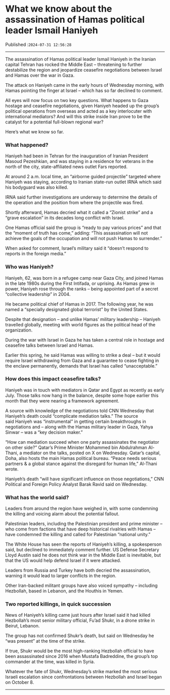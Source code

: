 # What we know about the assassination of Hamas political leader Ismail Haniyeh

Published :`2024-07-31 12:56:28`

---

The assassination of Hamas political leader Ismail Haniyeh in the Iranian capital Tehran has rocked the Middle East – threatening to further destabilize the region and jeopardize ceasefire negotiations between Israel and Hamas over the war in Gaza.

The attack on Haniyeh came in the early hours of Wednesday morning, with Hamas pointing the finger at Israel – which has so far declined to comment.

All eyes will now focus on two key questions. What happens to Gaza hostage and ceasefire negotiations, given Haniyeh headed up the group’s political operations from overseas and acted as a key interlocuter with international mediators? And will this strike inside Iran prove to be the catalyst for a potential full-blown regional war?

Here’s what we know so far.

### What happened?

Haniyeh had been in Tehran for the inauguration of Iranian President Masoud Pezeshkian, and was staying in a residence for veterans in the north of the city, state-affiliated news outlet Fars reported.

At around 2 a.m. local time, an “airborne guided projectile” targeted where Haniyeh was staying, according to Iranian state-run outlet IRNA which said his bodyguard was also killed.

IRNA said further investigations are underway to determine the details of the operation and the position from where the projectile was fired.

Shortly afterward, Hamas decried what it called a “Zionist strike” and a “grave escalation” in its decades long conflict with Israel.

One Hamas official said the group is “ready to pay various prices” and that the “moment of truth has come,” adding: “This assassination will not achieve the goals of the occupation and will not push Hamas to surrender.”

When asked for comment, Israel’s military said it “doesn’t respond to reports in the foreign media.”

### Who was Haniyeh?

Haniyeh, 62, was born in a refugee camp near Gaza City, and joined Hamas in the late 1980s during the First Intifada, or uprising. As Hamas grew in power, Haniyeh rose through the ranks – being appointed part of a secret “collective leadership” in 2004.

He became political chief of Hamas in 2017. The following year, he was named a “specially designated global terrorist” by the United States.

Despite that designation – and unlike Hamas’ military leadership – Haniyeh travelled globally, meeting with world figures as the political head of the organization.

During the war with Israel in Gaza he has taken a central role in hostage and ceasefire talks between Israel and Hamas.

Earlier this spring, he said Hamas was willing to strike a deal – but it would require Israel withdrawing from Gaza and a guarantee to cease fighting in the enclave permanently, demands that Israel has called “unacceptable.”

### How does this impact ceasefire talks?

Haniyeh was in touch with mediators in Qatar and Egypt as recently as early July. Those talks now hang in the balance, despite some hope earlier this month that they were nearing a framework agreement.

A source with knowledge of the negotiations told CNN Wednesday that Haniyeh’s death could “complicate mediation talks.” The source said Haniyeh was “instrumental” in getting certain breakthroughs in negotiations and – along with the Hamas military leader in Gaza, Yahya Sinwar – was a “key decision maker.”

“How can mediation succeed when one party assassinates the negotiator on other side?” Qatar’s Prime Minister Mohammed bin Abdulrahman Al-Thani, a mediator on the talks, posted on X on Wednesday. Qatar’s capital, Doha, also hosts the main Hamas political bureau. “Peace needs serious partners & a global stance against the disregard for human life,” Al-Thani wrote.

Haniyeh’s death “will have significant influence on those negotiations,” CNN Political and Foreign Policy Analyst Barak Ravid said on Wednesday.

### What has the world said?

Leaders from around the region have weighed in, with some condemning the killing and voicing alarm about the potential fallout.

Palestinian leaders, including the Palestinian president and prime minister – who come from factions that have deep historical rivalries with Hamas – have condemned the killing and called for Palestinian “national unity.”

The White House has seen the reports of Haniyeh’s killing, a spokesperson said, but declined to immediately comment further. US Defense Secretary Lloyd Austin said he does not think war in the Middle East is inevitable, but that the US would help defend Israel if it were attacked.

Leaders from Russia and Turkey have both decried the assassination, warning it would lead to larger conflicts in the region.

Other Iran-backed militant groups have also voiced sympathy – including Hezbollah, based in Lebanon, and the Houthis in Yemen.

### Two reported killings, in quick succession

News of Haniyeh’s killing came just hours after Israel said it had killed Hezbollah’s most senior military official, Fu’ad Shukr, in a drone strike in Beirut, Lebanon.

The group has not confirmed Shukr’s death, but said on Wednesday he “was present” at the time of the strike.

If true, Shukr would be the most high-ranking Hezbollah official to have been assassinated since 2016 when Mustafa Badreddine, the group’s top commander at the time, was killed in Syria.

Whatever the fate of Shukr, Wednesday’s strike marked the most serious Israeli escalation since confrontations between Hezbollah and Israel began on October 8.

---

